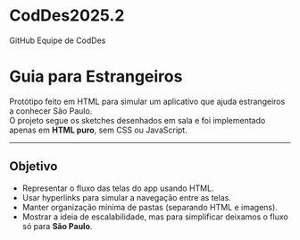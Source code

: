 # CodDes2025.2
GitHub Equipe de CodDes
# Guia para Estrangeiros

Protótipo feito em HTML para simular um aplicativo que ajuda estrangeiros a conhecer São Paulo.  
O projeto segue os sketches desenhados em sala e foi implementado apenas em **HTML puro**, sem CSS ou JavaScript.

---

## Objetivo

- Representar o fluxo das telas do app usando HTML.  
- Usar hyperlinks para simular a navegação entre as telas.  
- Manter organização mínima de pastas (separando HTML e imagens).  
- Mostrar a ideia de escalabilidade, mas para simplificar deixamos o fluxo só para **São Paulo**.
